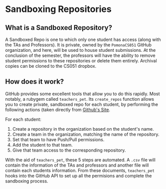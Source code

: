 # Sandboxing Repositories

## What is a Sandboxed Repository?

A Sandboxed Repo is one to which only one student has access (along with the 
TAs and Professors).  It is private, owned by the `PomonaCS051` GitHub
organization, and here, will be used to house student submissions.
At the conclusion of the semester, the professors will have the ability
to remove student permissions to these repositories or delete them entirely.
Archival copies can be cloned to the CS051 dropbox.

## How does it work?

GitHub provides some excellent tools that allow you to do this rapidly. Most
notably, a rubygem called `teachers_pet`. Its `create_repos` function allows
you to create private, sandboxed repo for each student, by performing the
following actions (taken directly from [Github's 
Site](https://education.github.com/guide/sandboxing#individual-projects).

For each student:
  1. Create a repository in the organization based on the student's name.
  2. Create a team in the organization, matching the name of the repository.
  3. Set that team to have Push/Pull permissions.
  4. Add the student to that team.
  5. Give that team access to the corresponding repository.

With the aid of `teachers_pet`, these 5 steps are automated. A `.csv` file
will contain the information of the TAs and professors and another file will
contain each students information. From these documents, `teachers_pet` hooks
into the GitHub API to set up all the permisions and complete the sandboxing process.


